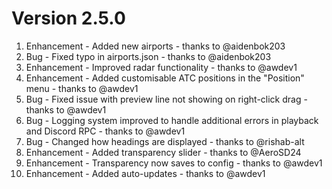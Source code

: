 # Version 2.5.0
1. Enhancement - Added new airports - thanks to @aidenbok203
2. Bug - Fixed typo in airports.json - thanks to @aidenbok203
3. Enhancement - Improved radar functionality - thanks to @awdev1
4. Enhancement - Added customisable ATC positions in the "Position" menu - thanks to @awdev1
5. Bug - Fixed issue with preview line not showing on right-click drag - thanks to @awdev1
6. Bug - Logging system improved to handle additional errors in playback and Discord RPC - thanks to @awdev1
7. Bug - Changed how headings are displayed - thanks to @rishab-alt
8. Enhancement - Added transparency slider - thanks to @AeroSD24
9. Enhancement - Transparency now saves to config - thanks to @awdev1
10. Enhancement - Added auto-updates - thanks to @awdev1

